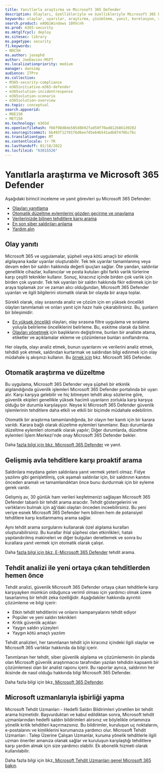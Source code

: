 ```yaml
---
title: Yanıtlarla araştırma ve Microsoft 365 Defender
description: Olayları, özellikleriyle ve özellikleriyle Microsoft 365 Defender.
keywords: olaylar, uyarılar, araştırma, çözümleme, yanıt, korelasyon, saldırı, makineler, cihazlar, kullanıcılar, kimlikler, kimlik, posta kutusu, e-posta, 365, microsoft, m365, olay yanıtı, siber saldırı
search.product: eADQiWindows 10XVcnh
ms.prod: m365-security
ms.mktglfcycl: deploy
ms.sitesec: library
ms.pagetype: security
f1.keywords:
- NOCSH
ms.author: josephd
author: JoeDavies-MSFT
ms.localizationpriority: medium
manager: dansimp
audience: ITPro
ms.collection:
- M365-security-compliance
- m365initiative-m365-defender
- m365solution-incidentresponse
- m365solution-scenario
- m365solution-overview
ms.topic: conceptual
search.appverid:
- MOE150
- MET150
ms.technology: m365d
ms.openlocfilehash: f66f98d8de585d8b92fad50f70ad812b861d9202
ms.sourcegitcommit: bb493f12701f6d6ee7d5e64b541adb87470bc7bc
ms.translationtype: MT
ms.contentlocale: tr-TR
ms.lasthandoff: 02/18/2022
ms.locfileid: "63015526"
---
```

# <a name="investigate-and-respond-with-microsoft-365-defender"></a>Yanıtlarla araştırma ve Microsoft 365 Defender

Aşağıdaki birincil inceleme ve yanıt görevleri şu Microsoft 365 Defender:

- [Olayları yanıtlama](#incident-response)
- [Otomatik düzeltme eylemlerini gözden geçirme ve onaylama](#automated-investigation-and-remediation)
- [Verilerinizde bilinen tehditlere karşı arama](#proactive-search-for-threats-with-advanced-hunting)
- [En son siber saldırıları anlama](#get-ahead-of-emerging-threats-with-threat-analytics)
- [Yardım alın](#collaborate-with-microsoft-experts)

## <a name="incident-response"></a>Olay yanıtı

Microsoft 365 ve uygulamalar, şüpheli veya kötü amaçlı bir etkinlik algılayana kadar uyarılar oluşturabilir. Tek tek uyarılar tamamlanmış veya devam eden bir saldırı hakkında değerli ipuçları sağlar. Öte yandan, saldırılar genellikle cihazlar, kullanıcılar ve posta kutuları gibi farklı varlık türlerine karşı çeşitli teknikler kullanır. Sonuç, kiracınız içinde birden çok varlık için birden çok uyarıdır. Tek tek uyarıları bir saldırı hakkında fikir edinmek için bir araya toplamak zor ve zaman alıcı olduğundan, Microsoft 365 Defender uyarıları ve ilgili bilgilerini otomatik olarak bir olayda bir araya toplar.

Sürekli olarak, olay sırasında analiz ve çözüm için en yüksek öncelikli olayları tanımlamalı ve onları yanıt için hazır hale çıkarabilirsiniz. Bu, şunların bir bileşimidir:

- [En yüksek öncelikli](incident-queue.md) olayları, olay sırasına filtre uygulama ve sıralama yoluyla belirleme önceliklerini belirleme. Bu, eskitme olarak da bilinir.
- [Olayları yönetmek](manage-incidents.md) için başlıklarını değiştirme, bunları bir analiste atama, etiketler ve açıklamalar ekleme ve çözümlense bunları sınıflandırma.

Her olayda, olayı analiz etmek, bunun uyarılarını ve verilerini analiz etmek, tehdidi yok etmek, saldırıdan kurtarmak ve saldırıdan bilgi edinmek için olay müdahale iş akışınızı kullanın. Bu [örnek için](incidents-overview.md#example-incident-response-workflow-for-microsoft-365-defender) bkz. Microsoft 365 Defender.

## <a name="automated-investigation-and-remediation"></a>Otomatik araştırma ve düzeltme

Bu uygulama, Microsoft 365 Defender veya şüpheli bir etkinlik algılandığında güvenlik işlemleri Microsoft 365 Defender portalında bir uyarı alır. Karşı karşıya gelebilir ve hiç bitmeyen tehdit akışı sözlerine göre, güvenlik ekipleri genellikle yüksek hacimli uyarıların zorlukla karşı karşıya olduğu bir durumla karşılaşıyor. Neyse ki Microsoft 365 Defender güvenlik işlemlerinin tehditlere daha etkili ve etkili bir biçimde müdahale edebilirim.

Otomatik bir araştırma tamamlandığında, bir olayın her kanıtı için bir karara varıldı. Karara bağlı olarak düzeltme eylemleri tanımlanır. Bazı durumlarda düzeltme eylemleri otomatik olarak yapılır; Diğer durumlarda, düzeltme eylemleri İşlem Merkezi'nde onay Microsoft 365 Defender bekler. 

Daha [fazla bilgi için bkz. Microsoft 365 Defender](m365d-autoir.md) ve yanıt.

## <a name="proactive-search-for-threats-with-advanced-hunting"></a>Gelişmiş avla tehditlere karşı proaktif arama

Saldırılara meydana gelen saldırılara yanıt vermek yeterli olmaz. Fidye yazılımı gibi genişletilmiş, çok aşamalı saldırılar için, bir saldırının kanıtını önceden aramalı ve tamamlandıktan önce bunu durdurmak için bir eyleme gerek vardır.

Gelişmiş av, 30 günlük ham verileri keşfetmenizi sağlayan Microsoft 365 Defender tabanlı bir tehdit arama aracıdır. Tehdit göstergelerini ve varlıklarını bulmak için ağ'daki olayları önceden inceebilirsiniz. Bu yeni veriye esnek Microsoft 365 Defender hem bilinen hem de potansiyel tehditlere karşı kısıtlanmamış arama sağlar.

Aynı tehdit arama sorgularını kullanarak özel algılama kuralları oluşturabilirsiniz. Bu kurallar ihlal şüphesi olan etkinlikleri, hatalı yapılandırılmış makineleri ve diğer bulguları denetlemek ve sonra bu kurallara yanıt vermek için otomatik olarak çalışır.

Daha [fazla bilgi için bkz. E-Microsoft 365 Defender](advanced-hunting-overview.md) tehdit arama.

## <a name="get-ahead-of-emerging-threats-with-threat-analytics"></a>Tehdit analizi ile yeni ortaya çıkan tehditlerden hemen önce

Tehdit analizi, güvenlik Microsoft 365 Defender ortaya çıkan tehditlerle karşı karşıyayken mümkün olduğunca verimli olması için yardımcı olmak üzere tasarlanmış bir tehdit zeka özelliğidir. Aşağıdakiler hakkında ayrıntılı çözümleme ve bilgi içerir:

- Etkin tehdit tehditlerini ve onların kampanyalarını tehdit ediyor
- Popüler ve yeni saldırı teknikleri
- Kritik güvenlik açıkları
- Yaygın saldırı yüzeyleri
- Yaygın kötü amaçlı yazılım

Tehdit analizleri, her tanımlanan tehdit için kiracınız içindeki ilgili olaylar ve Microsoft 365 varlıklar hakkında da bilgi içerir.

Tanımlanan her tehdit, siber güvenlik algılama ve çözümlemenin ön planda olan Microsoft güvenlik araştırmacısı tarafından yazılan tehdidin kapsamlı bir çözümlemesi olan bir analist raporu içerir. Bu raporlar ayrıca, saldırının her ikisinde de nasıl olduğu hakkında bilgi Microsoft 365 Defender.

Daha fazla bilgi için bkz[. Microsoft 365 Defender](threat-analytics.md).

## <a name="collaborate-with-microsoft-experts"></a>Microsoft uzmanlarıyla işbirliği yapma

Microsoft Tehdit Uzmanları - Hedefli Saldırı Bildirimleri yönetilen bir tehdit arama hizmetidir. Başvurduktan ve kabul edildiktan sonra, Microsoft tehdit uzmanlarından hedefli saldırı bildirimleri alırsınız ve böylelikle ortamınıza yönelik kritik tehditleri kaçırmazsınız. Bu bildirimler, kuruluşun uç noktalarını, e-postalarını ve kimliklerini korumanıza yardımcı olur. Microsoft Tehdit Uzmanları : Talep Üzerine Çalışan Uzmanlar, kuruma yönelik tehditlerle ilgili uzman öneriler amanıza olanak sağlar ve kuruluşun karşılaştığı tehditlere karşı yardım almak için size yardımcı olabilir. Ek abonelik hizmeti olarak kullanılabilir.

Daha fazla bilgi için bkz[. Microsoft Tehdit Uzmanları genel Microsoft 365 bakın](/security/mtp/microsoft-threat-experts.md).
